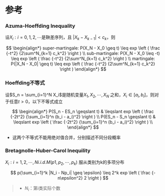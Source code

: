 #	参考

###	Azuma-Hoeffding Inequality

设${X_i:i=0,1,2,\cdots}$是鞅差序列，且
$|X_k - X_{k-1}| < c_k$，则

$$
\begin{align*}
super-martingale:
P(X_N - X_0 \geq t) \leq exp \left ( \frac {-t^2}
	{2\sum^N_{k=1} c_k^2} \right ) \\
sub-martingale:
P(X_N - X_0 \leq -t) \leq exp \left ( \frac {-t^2}
	{2\sum^N_{k=1} c_k^2} \right ) \\
martingale:
P(|X_N - X_0| \geq t) \leq exp \left ( \frac {-t^2}
	{2\sum^N_{k=1} c_k^2} \right )
\end{align*}
$$

###	Hoeffding不等式

设$S_n = \sum_{i=1}^N X_i$是随机变量$X_1, X_2, \cdots, X_N$
之和，$X_i \in [a_i, b_i]$，则对于任意$t>0$，以下不等式成立

$$
\begin{align*}
P(S_n - ES_n \geqslant t) & \leqslant exp \left (
	\frac {-2t^2} {\sum_{i=1}^n (b_i - a_i)^2} \right ) \\
P(ES_n - S_n \geqslant t) & \leqslant exp \left (
	\frac {-2t^2} {\sum_{i=1}^n (b_i - a_i)^2} \right )  \\
\end{align*}
$$

-	这两个不等式不能用绝对值合并，分别描述不同分段概率

###	Bretagnolle-Huber-Carol Inequility

${X_i: i=1,2,\cdots,N} i.i.d. M(p1, p_2, \cdots, p_k)$
服从类别为k的多项分布

$$
p{\sum_{i=1}^k |N_i - Np_i| \geq \epsilon} \leq
	2^k exp \left ( \frac {- n\epsilon^2} 2  \right )
$$

> - $N_i$：第i类实际个数




